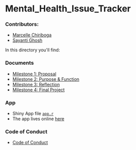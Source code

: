 # Mental_Health_Issue_Tracker

### Contributors:
- [Marcelle Chiriboga](https://github.com/mchiriboga)
- [Sayanti Ghosh](https://github.com/Sayanti86)


In this directory you'll find:

### Documents

- [Milestone 1: Proposal](https://github.com/UBC-MDS/Mental_Health_Issue_Tracker/blob/master/Milestone1.md)
- [Milestone 2: Purpose & Function](https://github.com/UBC-MDS/Mental_Health_Issue_Tracker/blob/master/Milestone2.md)
- [Milestone 3: Reflection](https://github.com/UBC-MDS/Mental_Health_Issue_Tracker/blob/master/Milestone3.md)
- [Milestone 4: Final Project](https://github.com/UBC-MDS/Mental_Health_Issue_Tracker/blob/master/Milestone4.md)

### App

- Shiny App file [`app.r`](https://github.com/UBC-MDS/Mental_Health_Issue_Tracker/blob/master/src_shiny/app.R)
- The app lives online [here](https://marcelle-sayanti.shinyapps.io/mental_health_issue_tracker/)

### Code of Conduct


- [Code of Conduct](https://github.com/UBC-MDS/Mental_Health_Issue_Tracker/blob/master/Code_of_conduct.md)

